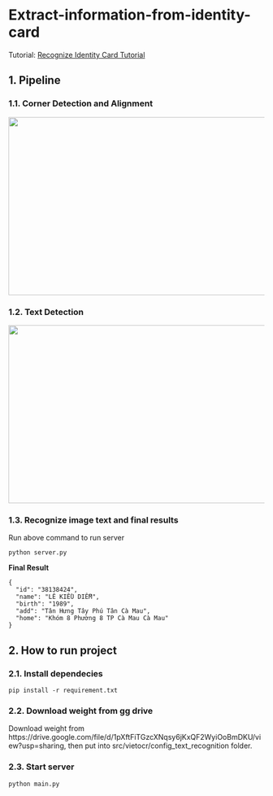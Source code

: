 # Extract-information-from-identity-card
Tutorial: [Recognize Identity Card Tutorial](https://viblo.asia/p/trich-xuat-thong-tin-tu-chung-minh-thu-bJzKmaRwK9N)

## 1. Pipeline

### 1.1. Corner Detection and Alignment
<p align="center">
  <img width="800" height="350" src="https://user-images.githubusercontent.com/48142689/92223664-fd60b780-eeca-11ea-8e7e-76f93f4ed888.png">
</p>

### 1.2. Text Detection
<p align="center">
  <img width="800" height="350" src="https://user-images.githubusercontent.com/48142689/92224160-a0193600-eecb-11ea-9243-82d02d86812a.png">
</p>

### 1.3. Recognize image text and final results

Run above command to run server
```
python server.py
```

**Final Result**
```
{
  "id": "38138424",
  "name": "LÊ KIỀU DIỄM",
  "birth": "1989",
  "add": "Tân Hưng Tây Phú Tân Cà Mau",
  "home": "Khóm 8 Phường 8 TP Cà Mau Cà Mau"
}
```

## 2. How to run project 

### 2.1. Install dependecies
```
pip install -r requirement.txt
```
### 2.2. Download weight from gg drive
<p> Download weight from https://drive.google.com/file/d/1pXftFiTGzcXNqsy6jKxQF2WyiOoBmDKU/view?usp=sharing, then put into src/vietocr/config_text_recognition folder. </p>

### 2.3. Start server
```
python main.py
```





